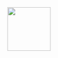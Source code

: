 <div id="header" align="center">
  <img src="https://pin.it/55I8Ysn](https://cameronmcefee.com/img/work/the-octocat/walk-1.gif" width="100"/>
</div>
